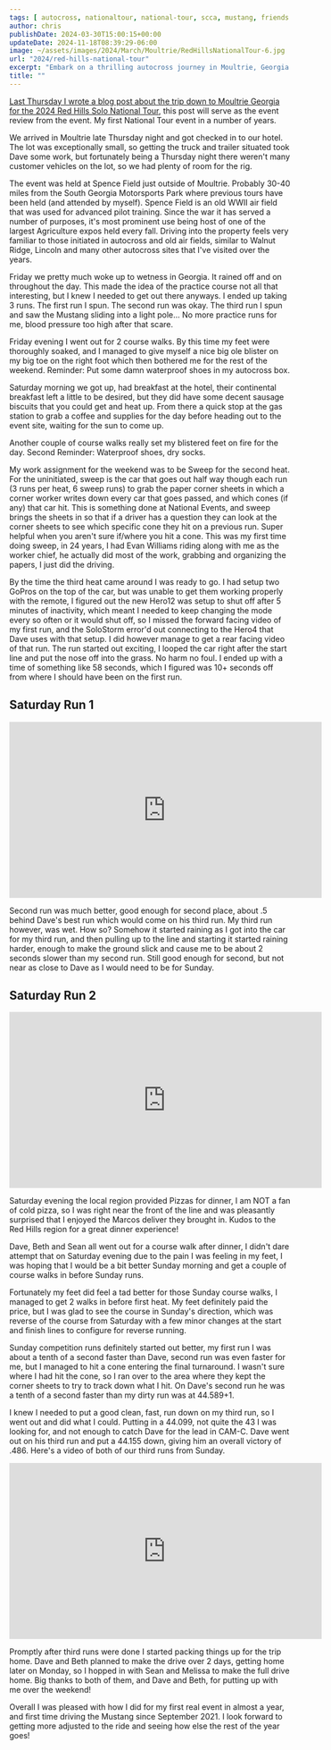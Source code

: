```yaml
---
tags: [ autocross, nationaltour, national-tour, scca, mustang, friends ]
author: chris
publishDate: 2024-03-30T15:00:15+00:00
updateDate: 2024-11-18T08:39:29-06:00
image: ~/assets/images/2024/March/Moultrie/RedHillsNationalTour-6.jpg
url: "2024/red-hills-national-tour"
excerpt: "Embark on a thrilling autocross journey in Moultrie, Georgia for the 2024 Red Hills Solo National Tour; filled with spins, rain, and a relentless driv..."
title: ""
---
```


[Last Thursday I wrote a blog post about the trip down to Moultrie Georgia for the 2024 Red Hills Solo National Tour](https://www.autocrossblog.com/roadtrip-to-moultrie), this post will serve as the event review from the event. My first National Tour event in a number of years. 

We arrived in Moultrie late Thursday night and got checked in to our hotel. The lot was exceptionally small, so getting the truck and trailer situated took Dave some work, but fortunately being a Thursday night there weren't many customer vehicles on the lot, so we had plenty of room for the rig. 

The event was held at Spence Field just outside of Moultrie. Probably 30-40 miles from the South Georgia Motorsports Park where previous tours have been held (and attended by myself). Spence Field is an old WWII air field that was used for advanced pilot training. Since the war it has served a number of purposes, it's most prominent use being host of one of the largest Agriculture expos held every fall. Driving into the property feels very familiar to those initiated in autocross and old air fields, similar to Walnut Ridge, Lincoln and many other autocross sites that I've visited over the years. 

Friday we pretty much woke up to wetness in Georgia. It rained off and on throughout the day. This made the idea of the practice course not all that interesting, but I knew I needed to get out there anyways. I ended up taking 3 runs. The first run I spun. The second run was okay. The third run I spun and saw the Mustang sliding into a light pole... No more practice runs for me, blood pressure too high after that scare. 

Friday evening I went out for 2 course walks. By this time my feet were thoroughly soaked, and I managed to give myself a nice big ole blister on my big toe on the right foot which then bothered me for the rest of the weekend. Reminder: Put some damn waterproof shoes in my autocross box.

Saturday morning we got up, had breakfast at the hotel, their continental breakfast left a little to be desired, but they did have some decent sausage biscuits that you could get and heat up. From there a quick stop at the gas station to grab a coffee and supplies for the day before heading out to the event site, waiting for the sun to come up.

Another couple of course walks really set my blistered feet on fire for the day. Second Reminder: Waterproof shoes, dry socks.

My work assignment for the weekend was to be Sweep for the second heat. For the uninitiated, sweep is the car that goes out half way though each run (3 runs per heat, 6 sweep runs) to grab the paper corner sheets in which a corner worker writes down every car that goes passed, and which cones (if any) that car hit. This is something done at National Events, and sweep brings the sheets in so that if a driver has a question they can look at the corner sheets to see which specific cone they hit on a previous run. Super helpful when you aren't sure if/where you hit a cone. This was my first time doing sweep, in 24 years, I had Evan Williams riding along with me as the worker chief, he actually did most of the work, grabbing and organizing the papers, I just did the driving.

By the time the third heat came around I was ready to go. I had setup two GoPros on the top of the car, but was unable to get them working properly with the remote, I figured out the new Hero12 was setup to shut off after 5 minutes of inactivity, which meant I needed to keep changing the mode every so often or it would shut off, so I missed the forward facing video of my first run, and the SoloStorm error'd out connecting to the Hero4 that Dave uses with that setup. I did however manage to get a rear facing video of that run. The run started out exciting, I looped the car right after the start line and put the nose off into the grass. No harm no foul. I ended up with a time of something like 58 seconds, which I figured was 10+ seconds off from where I should have been on the first run.

## Saturday Run 1
<iframe width="560" height="315" src="https://www.youtube.com/embed/P51JlEntKU0?si=xZigZtenp-H74_8l" title="YouTube video player" frameborder="0" allow="accelerometer; autoplay; clipboard-write; encrypted-media; gyroscope; picture-in-picture; web-share" referrerpolicy="strict-origin-when-cross-origin" allowfullscreen></iframe>

Second run was much better, good enough for second place, about .5 behind Dave's best run which would come on his third run. My third run however, was wet. How so? Somehow it started raining as I got into the car for my third run, and then pulling up to the line and starting it started raining harder, enough to make the ground slick and cause me to be about 2 seconds slower than my second run. Still good enough for second, but not near as close to Dave as I would need to be for Sunday.

## Saturday Run 2
<iframe width="560" height="315" src="https://www.youtube.com/embed/6nIdPuJmTRg?si=JlG5YgKCKCE5SHy5" title="YouTube video player" frameborder="0" allow="accelerometer; autoplay; clipboard-write; encrypted-media; gyroscope; picture-in-picture; web-share" referrerpolicy="strict-origin-when-cross-origin" allowfullscreen></iframe>

Saturday evening the local region provided Pizzas for dinner, I am NOT a fan of cold pizza, so I was right near the front of the line and was pleasantly surprised that I enjoyed the Marcos deliver they brought in. Kudos to the Red Hills region for a great dinner experience! 

Dave, Beth and Sean all went out for a course walk after dinner, I didn't dare attempt that on Saturday evening due to the pain I was feeling in my feet, I was hoping that I would be a bit better Sunday morning and get a couple of course walks in before Sunday runs. 

Fortunately my feet did feel a tad better for those Sunday course walks, I managed to get 2 walks in before first heat. My feet definitely paid the price, but I was glad to see the course in Sunday's direction, which was reverse of the course from Saturday with a few minor changes at the start and finish lines to configure for reverse running. 

Sunday competition runs definitely started out better, my first run I was about a tenth of a second faster than Dave, second run was even faster for me, but I managed to hit a cone entering the final turnaround. I wasn't sure where I had hit the cone, so I ran over to the area where they kept the corner sheets to try to track down what I hit. On Dave's second run he was a tenth of a second faster than my dirty run was at 44.589+1. 

I knew I needed to put a good clean, fast, run down on my third run, so I went out and did what I could. Putting in a 44.099, not quite the 43 I was looking for, and not enough to catch Dave for the lead in CAM-C. Dave went out on his third run and put a 44.155 down, giving him an overall victory of .486. Here's a video of both of our third runs from Sunday.

<iframe width="560" height="315" src="https://www.youtube.com/embed/DaGppirxdhk?si=BOwHLthesa38EGqb" title="YouTube video player" frameborder="0" allow="accelerometer; autoplay; clipboard-write; encrypted-media; gyroscope; picture-in-picture; web-share" referrerpolicy="strict-origin-when-cross-origin" allowfullscreen></iframe>

Promptly after third runs were done I started packing things up for the trip home. Dave and Beth planned to make the drive over 2 days, getting home later on Monday, so I hopped in with Sean and Melissa to make the full drive home. Big thanks to both of them, and Dave and Beth, for putting up with me over the weekend!

Overall I was pleased with how I did for my first real event in almost a year, and first time driving the Mustang since September 2021. I look forward to getting more adjusted to the ride and seeing how else the rest of the year goes!
